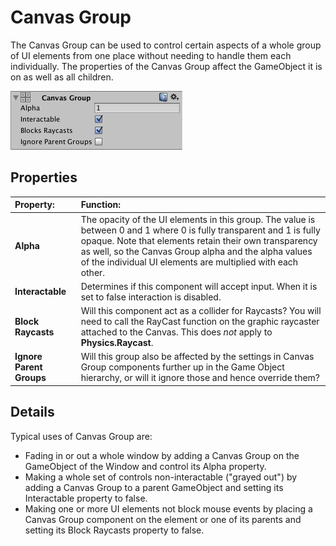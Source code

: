 # Canvas Group

The Canvas Group can be used to control certain aspects of a whole group of UI elements from one place without needing
to handle them each individually. The properties of the Canvas Group affect the GameObject it is on as well as all
children.

![](images/UI_CanvasGroupInspector.png)

## Properties

| **Property:**            | **Function:**                                                                                                                                                                                                                                                                                         |
|:-------------------------|:------------------------------------------------------------------------------------------------------------------------------------------------------------------------------------------------------------------------------------------------------------------------------------------------------|
| **Alpha**                | The opacity of the UI elements in this group. The value is between 0 and 1 where 0 is fully transparent and 1 is fully opaque. Note that elements retain their own transparency as well, so the Canvas Group alpha and the alpha values of the individual UI elements are multiplied with each other. |
| **Interactable**         | Determines if this component will accept input.  When it is set to false interaction is disabled.                                                                                                                                                                                                     |
| **Block Raycasts**       | Will this component act as a collider for Raycasts? You will need to call the RayCast function on the graphic raycaster attached to the Canvas.  This does _not_ apply to **Physics.Raycast**.                                                                                                        |
| **Ignore Parent Groups** | Will this group also be affected by the settings in Canvas Group components further up in the Game Object hierarchy, or will it ignore those and hence override them?                                                                                                                                 |

## Details

Typical uses of Canvas Group are:

* Fading in or out a whole window by adding a Canvas Group on the GameObject of the Window and control its Alpha
  property.
* Making a whole set of controls non-interactable ("grayed out") by adding a Canvas Group to a parent GameObject and
  setting its Interactable property to false.
* Making one or more UI elements not block mouse events by placing a Canvas Group component on the element or one of its
  parents and setting its Block Raycasts property to false.
